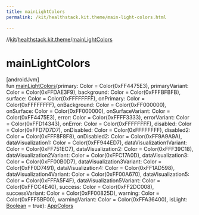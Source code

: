 ```yaml
---
title: mainLightColors
permalink: /kit/healthstack.kit.theme/main-light-colors.html

---
```

//[kit](../../index.html)/[healthstack.kit.theme](index.html)/[mainLightColors](main-light-colors.html)



# mainLightColors



[androidJvm]\
fun [mainLightColors](main-light-colors.html)(primary: Color = Color(0xFF4475E3), primaryVariant: Color = Color(0xFFDAE3F9), background: Color = Color(0xFFFBFBFB), surface: Color = Color(0xFFFFFFFF), onPrimary: Color = Color(0xFFFFFFFF), onBackground: Color = Color(0xFF000000), onSurface: Color = Color(0xFF000000), onSurfaceVariant: Color = Color(0xFF4475E3), error: Color = Color(0xFFFF3333), errorVariant: Color = Color(0xFFD14343), onError: Color = Color(0xFFFFFFFF), disabled: Color = Color(0xFFD7D7D7), onDisabled: Color = Color(0xFFFFFFFF), disabled2: Color = Color(0xFFF8F8F8), onDisabled2: Color = Color(0xFF9A9A9A), dataVisualization1: Color = Color(0xFF944ED7), dataVisualization1Variant: Color = Color(0xFF751EC7), dataVisualization2: Color = Color(0xFFF39C18), dataVisualization2Variant: Color = Color(0xFFC17A0D), dataVisualization3: Color = Color(0xFF00B0D7), dataVisualization3Variant: Color = Color(0xFF0D7491), dataVisualization4: Color = Color(0xFF1AD598), dataVisualization4Variant: Color = Color(0xFF00A670), dataVisualization5: Color = Color(0xFFFA5F4F), dataVisualization5Variant: Color = Color(0xFFCC4E40), success: Color = Color(0xFF2DC008), successVariant: Color = Color(0xFF00825D), warning: Color = Color(0xFFF5BF00), warningVariant: Color = Color(0xFFA36400), isLight: [Boolean](https://kotlinlang.org/api/latest/jvm/stdlib/kotlin/-boolean/index.html) = true): [AppColors](-app-colors/index.html)




